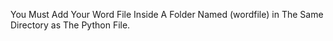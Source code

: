<p> You Must Add Your Word File Inside A Folder Named (wordfile) in The Same Directory as The Python File. </p>
